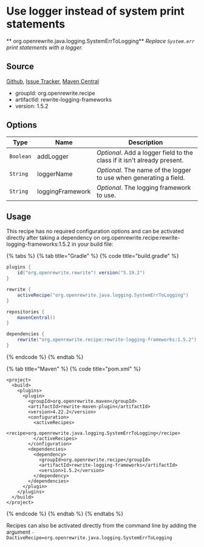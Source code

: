 # Use logger instead of system print statements

** org.openrewrite.java.logging.SystemErrToLogging**
_Replace `System.err` print statements with a logger._

## Source

[Github](https://github.com/openrewrite/rewrite-logging-frameworks), [Issue Tracker](https://github.com/openrewrite/rewrite-logging-frameworks/issues), [Maven Central](https://search.maven.org/artifact/org.openrewrite.recipe/rewrite-logging-frameworks/1.5.2/jar)

* groupId: org.openrewrite.recipe
* artifactId: rewrite-logging-frameworks
* version: 1.5.2

## Options

| Type | Name | Description |
| -- | -- | -- |
| `Boolean` | addLogger | *Optional*. Add a logger field to the class if it isn't already present. |
| `String` | loggerName | *Optional*. The name of the logger to use when generating a field. |
| `String` | loggingFramework | *Optional*. The logging framework to use. |


## Usage

This recipe has no required configuration options and can be activated directly after taking a dependency on org.openrewrite.recipe:rewrite-logging-frameworks:1.5.2 in your build file:

{% tabs %}
{% tab title="Gradle" %}
{% code title="build.gradle" %}
```groovy
plugins {
    id("org.openrewrite.rewrite") version("5.19.2")
}

rewrite {
    activeRecipe("org.openrewrite.java.logging.SystemErrToLogging")
}

repositories {
    mavenCentral()
}

dependencies {
    rewrite("org.openrewrite.recipe:rewrite-logging-frameworks:1.5.2")
}
```
{% endcode %}
{% endtab %}

{% tab title="Maven" %}
{% code title="pom.xml" %}
```markup
<project>
  <build>
    <plugins>
      <plugin>
        <groupId>org.openrewrite.maven</groupId>
        <artifactId>rewrite-maven-plugin</artifactId>
        <version>4.22.2</version>
        <configuration>
          <activeRecipes>
            <recipe>org.openrewrite.java.logging.SystemErrToLogging</recipe>
          </activeRecipes>
        </configuration>
        <dependencies>
          <dependency>
            <groupId>org.openrewrite.recipe</groupId>
            <artifactId>rewrite-logging-frameworks</artifactId>
            <version>1.5.2</version>
          </dependency>
        </dependencies>
      </plugin>
    </plugins>
  </build>
</project>
```
{% endcode %}
{% endtab %}
{% endtabs %}

Recipes can also be activated directly from the command line by adding the argument `-DactiveRecipe=org.openrewrite.java.logging.SystemErrToLogging`

